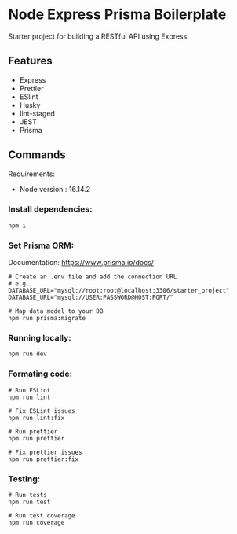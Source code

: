 # Node Express Prisma Boilerplate

Starter project for building a RESTful API using Express.

## Features

- Express
- Prettier
- ESlint
- Husky
- lint-staged
- JEST
- Prisma

## Commands
Requirements:
- Node version : 16.14.2

### Install dependencies:
```
npm i
```

### Set Prisma ORM:
Documentation: https://www.prisma.io/docs/

```
# Create an .env file and add the connection URL 
# e.g., DATABASE_URL="mysql://root:root@localhost:3306/starter_project"
DATABASE_URL="mysql://USER:PASSWORD@HOST:PORT/"
```
```
# Map data model to your DB
npm run prisma:migrate
```

### Running locally:
```
npm run dev
```

### Formating code:
```
# Run ESLint
npm run lint

# Fix ESLint issues
npm run lint:fix

# Run prettier
npm run prettier

# Fix prettier issues
npm run prettier:fix
```

### Testing:
```
# Run tests
npm run test

# Run test coverage
npm run coverage
```

